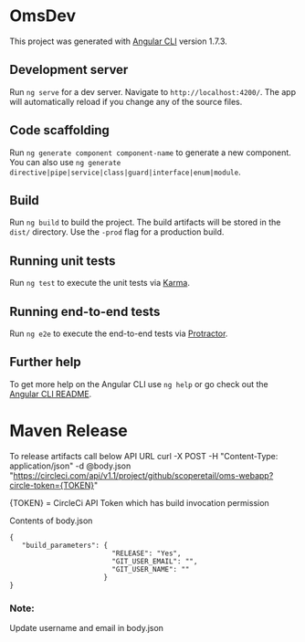 # OmsDev

This project was generated with [Angular CLI](https://github.com/angular/angular-cli) version 1.7.3.

## Development server

Run `ng serve` for a dev server. Navigate to `http://localhost:4200/`. The app will automatically reload if you change any of the source files.

## Code scaffolding

Run `ng generate component component-name` to generate a new component. You can also use `ng generate directive|pipe|service|class|guard|interface|enum|module`.

## Build

Run `ng build` to build the project. The build artifacts will be stored in the `dist/` directory. Use the `-prod` flag for a production build.

## Running unit tests

Run `ng test` to execute the unit tests via [Karma](https://karma-runner.github.io).

## Running end-to-end tests

Run `ng e2e` to execute the end-to-end tests via [Protractor](http://www.protractortest.org/).

## Further help

To get more help on the Angular CLI use `ng help` or go check out the [Angular CLI README](https://github.com/angular/angular-cli/blob/master/README.md).

# Maven Release
To release artifacts call below API URL
curl -X POST -H "Content-Type: application/json" -d @body.json "https://circleci.com/api/v1.1/project/github/scoperetail/oms-webapp?circle-token={TOKEN}"

{TOKEN} = CircleCi API Token which has build invocation permission

Contents of body.json
```
{
   "build_parameters": {
                         "RELEASE": "Yes",
                         "GIT_USER_EMAIL": "",
                         "GIT_USER_NAME": ""
                       }
}
```
<h3>Note:</h3> Update username and email in body.json
